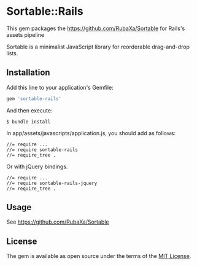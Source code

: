 # Sortable::Rails

This gem packages the https://github.com/RubaXa/Sortable for Rails's assets pipeline

Sortable is a minimalist JavaScript library for reorderable drag-and-drop lists.

## Installation

Add this line to your application's Gemfile:

``` ruby
gem 'sortable-rails'
```

And then execute:

```
$ bundle install
```

In app/assets/javascripts/application.js, you should add as follows:

```
//= require ...
//= require sortable-rails
//= require_tree .
```

Or with jQuery bindings.

```
//= require ...
//= require sortable-rails-jquery
//= require_tree .
```

## Usage

See https://github.com/RubaXa/Sortable

## License

The gem is available as open source under the terms of the [MIT License](http://opensource.org/licenses/MIT).
